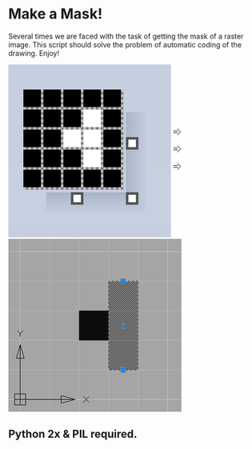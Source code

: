 Make a Mask!
============

Several times we are faced with the task of getting the mask of a raster image. This script should solve the problem of automatic coding of the drawing. Enjoy!

![png picture](https://raw.githubusercontent.com/DamTerrion/Make-a-Mask/Init/png.png)
![dxf picture](https://raw.githubusercontent.com/DamTerrion/Make-a-Mask/Init/dxf.png)

Python 2x & PIL required.
-------------------------
